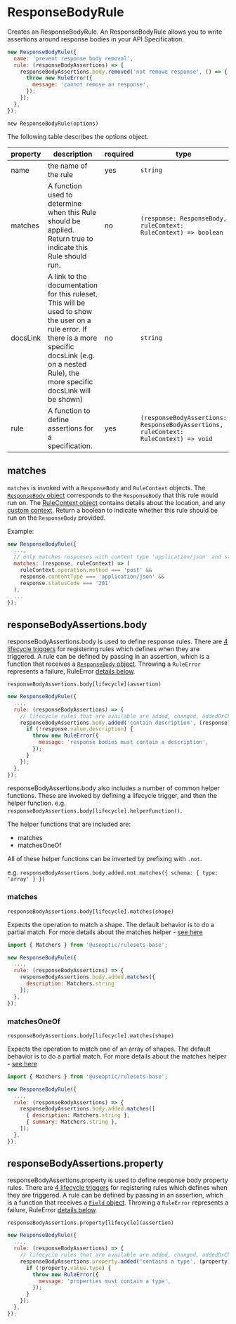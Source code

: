 # ResponseBodyRule

Creates an ResponseBodyRule. An ResponseBodyRule allows you to write assertions around response bodies in your API Specification.

```javascript
new ResponseBodyRule({
  name: 'prevent response body removal',
  rule: (responseBodyAssertions) => {
    responseBodyAssertions.body.removed('not remove response', () => {
      throw new RuleError({
        message: 'cannot remove an response',
      });
    });
  },
});
```

`new ResponseBodyRule(options)`

The following table describes the options object.

| property | description                                                                                                                                                                                               | required | type                                                                         |
| -------- | --------------------------------------------------------------------------------------------------------------------------------------------------------------------------------------------------------- | -------- | ---------------------------------------------------------------------------- |
| name     | the name of the rule                                                                                                                                                                                      | yes      | `string`                                                                     |
| matches  | A function used to determine when this Rule should be applied. Return true to indicate this Rule should run.                                                                                              | no       | `(response: ResponseBody, ruleContext: RuleContext) => boolean`              |
| docsLink | A link to the documentation for this ruleset. This will be used to show the user on a rule error. If there is a more specific docsLink (e.g. on a nested Rule), the more specific docsLink will be shown) | no       | `string`                                                                     |
| rule     | A function to define assertions for a specification.                                                                                                                                                      | yes      | `(responseBodyAssertions: ResponseBodyAssertions, ruleContext: RuleContext) => void` |

## matches

`matches` is invoked with a `ResponseBody` and `RuleContext` objects. The [`ResponseBody` object](./DataShapes.md#responsebody) corresponds to the `ResponseBody` that this rule would run on. The [RuleContext object](./DataShapes.md#rulecontext) contains details about the location, and any [custom context](./Reference.md#custom-context). Return a boolean to indicate whether this rule should be run on the `ResponseBody` provided.

Example:

```javascript
new ResponseBodyRule({
  ...,
  // only matches responses with content type 'application/json' and status code 201 in post operations
  matches: (response, ruleContext) => (
    ruleContext.operation.method === 'post' &&
    response.contentType === 'application/json' &&
    response.statusCode === '201'
  ),
  ...
});
```

## responseBodyAssertions.body

responseBodyAssertions.body is used to define response rules. There are [4 lifecycle triggers](./Reference.md#assertions) for registering rules which defines when they are triggered. A rule can be defined by passing in an assertion, which is a function that receives a [`ResponseBody` object](./DataShapes.md#responsebody). Throwing a `RuleError` represents a failure, RuleError [details below](./Reference.md#rule-error).

`responseBodyAssertions.body[lifecycle](assertion)`

```javascript
new ResponseBodyRule({
  ...,
  rule: (responseBodyAssertions) => {
    // lifecycle rules that are available are added, changed, addedOrChanged, requirement and removed
    responseBodyAssertions.body.added('contain description', (response) => {
      if (!response.value.description) {
        throw new RuleError({
          message: 'response bodies must contain a description',
        });
      }
    });
  },
});
```

responseBodyAssertions.body also includes a number of common helper functions. These are invoked by defining a lifecycle trigger, and then the helper function. e.g. `responseBodyAssertions.body[lifecycle].helperFunction()`.

The helper functions that are included are:

- matches
- matchesOneOf

All of these helper functions can be inverted by prefixing with `.not`.

e.g. `responseBodyAssertions.body.added.not.matches({ schema: { type: 'array' } })`

### matches

`responseBodyAssertions.body[lifecycle].matches(shape)`

Expects the operation to match a shape. The default behavior is to do a partial match. For more details about the matches helper - [see here](./Reference.md#matcher-helpers)

```javascript
import { Matchers } from '@useoptic/rulesets-base';

new ResponseBodyRule({
  ...,
  rule: (responseBodyAssertions) => {
    responseBodyAssertions.body.added.matches({
      description: Matchers.string
    });
  },
});
```

### matchesOneOf

`responseBodyAssertions.body[lifecycle].matches(shape)`

Expects the operation to match one of an array of shapes. The default behavior is to do a partial match. For more details about the matches helper - [see here](./Reference.md#matcher-helpers)

```javascript
import { Matchers } from '@useoptic/rulesets-base';

new ResponseBodyRule({
  ...,
  rule: (responseBodyAssertions) => {
    responseBodyAssertions.body.added.matches([
      { description: Matchers.string },
      { summary: Matchers.string },
    ]);
  },
});
```

## responseBodyAssertions.property

responseBodyAssertions.property is used to define response body property rules. There are [4 lifecycle triggers](./Reference.md#assertions) for registering rules which defines when they are triggered. A rule can be defined by passing in an assertion, which is a function that receives a [`Field` object](./DataShapes.md#field). Throwing a `RuleError` represents a failure, RuleError [details below](./Reference.md#rule-error).

`responseBodyAssertions.property[lifecycle](assertion)`

```javascript
new ResponseBodyRule({
  ...,
  rule: (responseBodyAssertions) => {
    // lifecycle rules that are available are added, changed, addedOrChanged, requirement and removed
    responseBodyAssertions.property.added('contains a type', (property) => {
      if (!property.value.type) {
        throw new RuleError({
          message: 'properties must contain a type',
        });
      }
    });
  },
});
```
